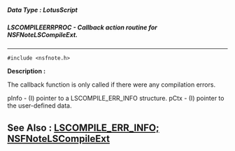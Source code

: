 ##### Data Type : LotusScript
##### LSCOMPILEERRPROC - Callback action routine for NSFNoteLSCompileExt.
---
```
#include <nsfnote.h>
```
**Description :**

The callback function is only called if there were any compilation errors. 

   pInfo             - (I) pointer to a LSCOMPILE_ERR_INFO structure.
   pCtx             - (I) pointer to the user-defined data.

**See Also :**
[LSCOMPILE_ERR_INFO;](/domino-c-api-docs/reference/Data/LSCOMPILE_ERR_INFO;)
[NSFNoteLSCompileExt](/domino-c-api-docs/reference/Func/NSFNoteLSCompileExt)
---
